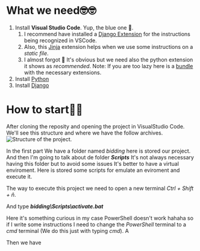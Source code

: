 # What we need🤓🤓
 1. Install **Visual Studio Code**. Yup, the blue one 🤑.
    1. I recommend have installed a [Django Extension](https://marketplace.visualstudio.com/items?itemName=batisteo.vscode-django) for the instructions being recognized in VSCode.
    2. Also, this [Jinja](https://marketplace.visualstudio.com/items?itemName=wholroyd.jinja) extension helps when we use some instructions on a _static file_.
    3. I almost forgot 😬 It's obvious but we need also the python extension it shows as _recommended_.
Note: If you are too lazy here is a [bundle](https://marketplace.visualstudio.com/items?itemName=donjayamanne.python-extension-pack) with the necessary extensions.
2. Install [Python](https://www.python.org/downloads/) 
2. Install [Django](https://docs.djangoproject.com/en/3.2/intro/install/)
# How to start🤔🤔
After cloning the reposity and opening the project in VisualStudio Code. We'll see this structure and where we have the follow archives.
![Structure of the project](https://i.imgur.com/qJJbWF2.png).

In the first part We have a folder named _bidding_ here is stored our project. And then I'm going to talk about de folder ***Scripts*** It's not always necessary having this folder but to avoid some issues It's better to have a virtual enviroment.
Here is stored some scripts for emulate an eviroment and execute it.

The way to execute this project we need to open a new terminal _Ctrl + Shift + ñ_. 

And type ***bidding\Scripts\activate.bat*** 

Here it's something curious in my case PowerShell doesn't work hahaha so if I write some instructions I need to change the _PowerShell_ terminal to a _cmd_ terminal (We do this just with typing _cmd_). A 

Then we have
